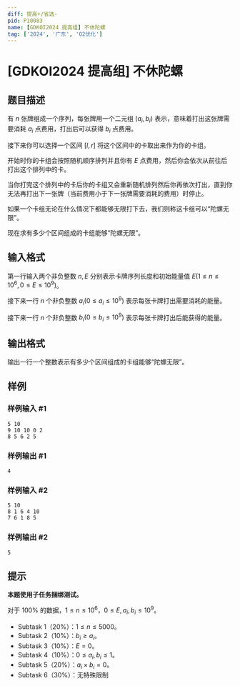 ```yaml
---
diff: 提高+/省选-
pid: P10083
name: [GDKOI2024 提高组] 不休陀螺
tag: ['2024', '广东', 'O2优化']
---
```

# [GDKOI2024 提高组] 不休陀螺
## 题目描述

有 $n$ 张牌组成一个序列，每张牌用一个二元组 $(a_i
, b_i)$ 表示，意味着打出这张牌需要消耗 $a_i$ 点费用，打出后可以获得 $b_i$ 点费用。

接下来你可以选择一个区间 $[l, r]$ 将这个区间中的卡取出来作为你的卡组。

开始时你的卡组会按照随机顺序排列并且你有 $E$ 点费用，然后你会依次从前往后打出这个排列中的卡。

当你打完这个排列中的卡后你的卡组又会重新随机排列然后你再依次打出，直到你无法再打出下一张牌（当前费用小于下一张牌需要消耗的费用）时停止。

如果一个卡组无论在什么情况下都能够无限打下去，我们则称这卡组可以“陀螺无限”。

现在求有多少个区间组成的卡组能够“陀螺无限”。
## 输入格式

第一行输入两个非负整数 $n, E$ 分别表示卡牌序列长度和初始能量值 $E(1 \leq n \leq 10^6, 0 \leq E \leq 10^9)$。

接下来一行 $n$ 个非负整数 $a_i(0 \leq a_i \leq 10^9)$ 表示每张卡牌打出需要消耗的能量。

接下来一行 $n$ 个非负整数 $b_i(0 \leq b_i \leq 10^9)$ 表示每张卡牌打出后能获得的能量。
## 输出格式

输出一行一个整数表示有多少个区间组成的卡组能够“陀螺无限”。
## 样例

### 样例输入 #1
```
5 10
9 10 10 0 2
8 5 6 2 5
```
### 样例输出 #1
```
4
```
### 样例输入 #2
```
5 10
8 1 6 4 10
7 6 1 8 5
```
### 样例输出 #2
```
5
```
## 提示

**本题使用子任务捆绑测试。**

对于 $100\%$ 的数据，$1 \leq n \leq 10^6$，$0 \leq E, a_i, b_i \leq 10^9$。

- Subtask 1（20%）：$1 \leq n \leq 5000$。
- Subtask 2（10%）：$b_i \geq a_i$。
- Subtask 3（10%）：$E = 0$。
- Subtask 4（10%）：$0 \leq a_i, b_i \leq 1$。
- Subtask 5（20%）：$a_i \times b_i = 0$。
- Subtask 6（30%）：无特殊限制
